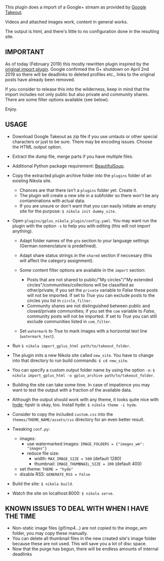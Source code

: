 This plugin does a import of a Google+ stream as provided by [Google Takeout](http://google.com/takeout/).

Videos and attached images work, content in general works.

The output is html, and there's little to no configuration done in the resulting site.

## IMPORTANT

As of today (February 2019) this mostly rewritten plugin inspired by the [original import plugin](https://plugins.getnikola.com/v7/import_gplus/). Google confirmed the G+ shutdown on April 2nd 2019 so there will be deadlinks to deleted profiles etc., links to the original posts have already been removed.

If you consider to release this into the wilderness, keep in mind that the import includes not only public but also private and community shares. There are some filter options available (see below).

Enjoy.

## USAGE

 * Download Google Takeout as zip file if you use umlauts or other special characters or just to be sure. There may be encoding issues. Choose the HTML output option.
 * Extract the dump file, merge parts if you have multiple files.
 * Additional Python package requirement: [BeautifulSoup](https://www.crummy.com/software/BeautifulSoup/).
 * Copy the extracted plugin archive folder into the ``plugins`` folder of an existing Nikola site.
    * Chances are that there isn't a ``plugins`` folder yet. Create it.
    * The plugin will create a new site in a subfolder so there won't be any contaminations with actual data.
    * If you are unsure or don't want that you can easily initiate an empty site for the purpose: ``$ nikola init dummy_site``.
 * Open ``plugins/gplus_nikola_plugin/config.yaml``.  You may want run the plugin with the option ``-s`` to help you with editing (this will not import anything).

    * Adapt folder names of the ``gto`` section to your language settings (German nomenclature is predefined).
    * Adapt share status strings in the ``shared`` section if neccesary (this will affect the category assignment).
    * Some content filter options are available in the ``import`` section:

      * Posts that are not shared to public/"My circles"/"My extended circles"/communities/collections will be classified as other/private; if you set the ``private`` variable to *False* these posts will not be imported. If set to *True* you can exclude posts to the circles you list in ``circle_filter``.
      * Community shares are not distinguished between public and closed/private communities; if you set the ``com`` variable to *False*, community posts will not be imported. If set to *True* you can still exclude communities listed in ``com_filter``.

    * Set ``watermark`` to *True* to mark images with a horizontal text line (``watermark_text``).

 * Run ``$ nikola import_gplus_html path/to/takeout_folder``.
 * The plugin inits a new Nikola site called ``new_site``. You have to change into that directory to run build commands: ``$ cd new_site``.
 * You can specify a custom output folder name by using the option ``-o``:
   ``$ nikola import_gplus_html -o gplus_archive path/to/takeout_folder``.
 * Building the site can take some time. In case of impatience you may want to test the output with a fraction of the available data.
 * Although the output should work with any theme, it looks quite nice with [hyde](https://themes.getnikola.com/v7/hyde/); hpstr is okay, too.
   Install hyde: ``$ nikola theme -i hyde``.
 * Consider to copy the included ``custom.css`` into the ``themes/THEME_NAME/assets/css`` directory for an even better result.
 * Tweaking ``conf.py``:
   * images:
        * use watermarked images: ``IMAGE_FOLDERS = {"images_wm": "images"}``
        * reduce file size:
            * width: ``MAX_IMAGE_SIZE = 500`` (default 1280)
            * thumbnail: ``IMAGE_THUMBNAIL_SIZE = 200`` (default 400)
   * set theme: ``THEME = "hyde"``
   * disable RSS: ``GENERATE_RSS = False``
 * Build the site: ``$ nikola build``.
 * Watch the site on localhost:8000: ``$ nikola serve``.

## KNOWN ISSUES TO DEAL WITH WHEN I HAVE THE TIME

 * Non-static image files (gif/mp4...) are not copied to the *image_wm* folder, you may copy these manually.
 * You can delete all thumbnail files in the new created site's image folder because these are not used. This will save you a lot of disc space.
 * Now that the purge has begun, there will be endless amounts of internal deadlinks

